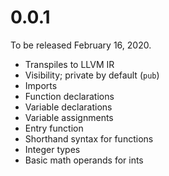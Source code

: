 # 0.0.1

To be released February 16, 2020.

- Transpiles to LLVM IR
- Visibility; private by default (`pub`) 
- Imports
- Function declarations
- Variable declarations
- Variable assignments
- Entry function
- Shorthand syntax for functions
- Integer types
- Basic math operands for ints
